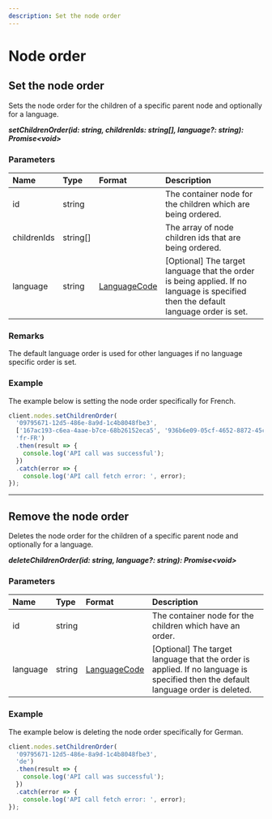 ```yaml
---
description: Set the node order
---
```


# Node order

## Set the node order

Sets the node order for the children of a specific parent node and optionally for a language.

***setChildrenOrder(id: string, childrenIds: string[], language?: string): Promise&lt;void&gt;***

### Parameters

| Name | Type | Format | Description |
|:-|:-|:-|:-|
| id | string | | The container node for the children which are being ordered. |
| childrenIds | string[] | | The array of node children ids that are being ordered. |
| language | string | [LanguageCode](/key-concepts/localization.md) | [Optional] The target language that the order is being applied. If no language is specified then the default language order is set. |

### Remarks

The default language order is used for other languages if no language specific order is set.

### Example

The example below is setting the node order specifically for French.

```js
client.nodes.setChildrenOrder(
  '09795671-12d5-486e-8a9d-1c4b8048fbe3',
  ['167ac193-c6ea-4aae-b7ce-68b26152eca5', '936b6e09-05cf-4652-8872-45c9fc99fc2c', '45bfd6a1-e8fb-44e0-a457-bf64cea5ea25'],
  'fr-FR')
  .then(result => {      
    console.log('API call was successful');              
  })
  .catch(error => {
    console.log('API call fetch error: ', error);      
});
```
---

## Remove the node order

Deletes the node order for the children of a specific parent node and optionally for a language.

***deleteChildrenOrder(id: string, language?: string): Promise&lt;void&gt;***

### Parameters

| Name | Type | Format | Description |
|:-|:-|:-|:-|
| id | string |  | The container node for the children which have an order. |
| language | string | [LanguageCode](/key-concepts/localization.md)  | [Optional] The target language that the order is applied. If no language is specified then the default language order is deleted. |

### Example

The example below is deleting the node order specifically for German.

```js
client.nodes.setChildrenOrder(
  '09795671-12d5-486e-8a9d-1c4b8048fbe3',  
  'de')
  .then(result => {      
    console.log('API call was successful');              
  })
  .catch(error => {
    console.log('API call fetch error: ', error);      
});
```
